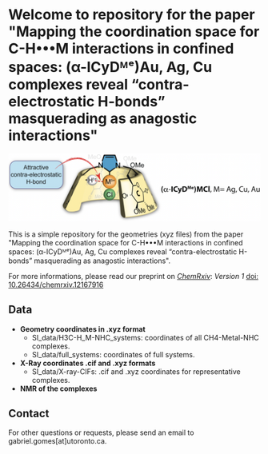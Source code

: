 # Welcome to repository for the paper "Mapping the coordination space for C-H•••M interactions in confined spaces: (α-ICyDᴹᵉ)Au, Ag, Cu complexes reveal “contra-electrostatic H-bonds” masquerading as anagostic interactions"

![Image of the TOC for the paper](images/toc.png)

This is a simple repository for the geometries (xyz files) from the paper "Mapping the coordination space for C-H•••M interactions in confined spaces: (α-ICyDᴹᵉ)Au, Ag, Cu complexes reveal “contra-electrostatic H-bonds” masquerading as anagostic interactions".

For more informations, please read our preprint on _[ChemRxiv](https://chemrxiv.org/)_: _Version 1_ [doi: 10.26434/chemrxiv.12167916](https://chemrxiv.org/articles/Mapping_the_coordination_space_for_C_H__M_interactions_in_confined_spaces_-ICyD_Au_Ag_Cu_complexes_reveal_contra-electrostatic_H-bonds_masquerading_as_anagostic_interactions/12167916)

## Data
* **Geometry coordinates in .xyz format**
    * SI_data/H3C-H_M-NHC_systems: coordinates of all CH4-Metal-NHC complexes.
    * SI_data/full_systems: coordinates of full systems.
* **X-Ray coordinates .cif and .xyz formats**
    * SI_data/X-ray-CIFs: .cif and .xyz coordinates for representative complexes.
* **NMR of the complexes**

## Contact
For other questions or requests, please send an email to gabriel.gomes[at]utoronto.ca.


